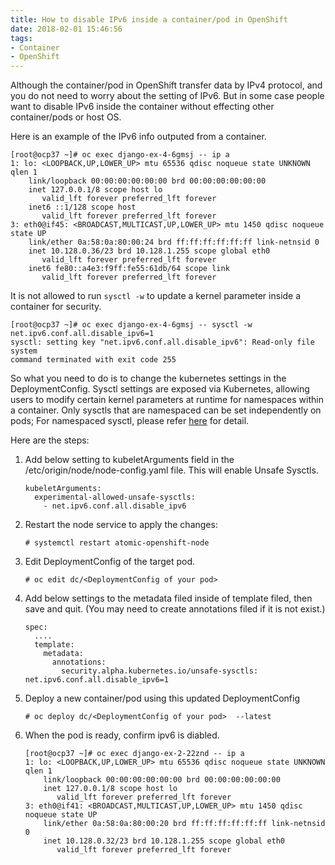 ```yaml
---
title: How to disable IPv6 inside a container/pod in OpenShift
date: 2018-02-01 15:46:56
tags:
- Container
- OpenShift
---
```



Although the container/pod in OpenShift transfer data by IPv4 protocol, and you
do not need to worry about the setting of IPv6. But in some case people want to
disable IPv6 inside the container without effecting other container/pods or
host OS.

Here is an example of the IPv6 info outputed from a container.

```
[root@ocp37 ~]# oc exec django-ex-4-6gmsj -- ip a
1: lo: <LOOPBACK,UP,LOWER_UP> mtu 65536 qdisc noqueue state UNKNOWN qlen 1
    link/loopback 00:00:00:00:00:00 brd 00:00:00:00:00:00
    inet 127.0.0.1/8 scope host lo
       valid_lft forever preferred_lft forever
    inet6 ::1/128 scope host 
       valid_lft forever preferred_lft forever
3: eth0@if45: <BROADCAST,MULTICAST,UP,LOWER_UP> mtu 1450 qdisc noqueue state UP 
    link/ether 0a:58:0a:80:00:24 brd ff:ff:ff:ff:ff:ff link-netnsid 0
    inet 10.128.0.36/23 brd 10.128.1.255 scope global eth0
       valid_lft forever preferred_lft forever
    inet6 fe80::a4e3:f9ff:fe55:61db/64 scope link 
       valid_lft forever preferred_lft forever
```

It is not allowed to run ` sysctl -w ` to update a kernel parameter inside
a container for security.

```
[root@ocp37 ~]# oc exec django-ex-4-6gmsj -- sysctl -w net.ipv6.conf.all.disable_ipv6=1
sysctl: setting key "net.ipv6.conf.all.disable_ipv6": Read-only file system
command terminated with exit code 255
```

So what you need to do is to change the kubernetes settings in the DeploymentConfig. Sysctl settings are exposed via Kubernetes, allowing users to modify certain kernel parameters at runtime for namespaces within a container. Only sysctls that are namespaced can be set independently on pods;
For namespaced sysctl, please refer [here](https://docs.openshift.com/container-platform/3.7/admin_guide/sysctls.html#namespaced-vs-node-level-sysctls) for detail.

Here are the steps:

1. Add below setting to kubeletArguments field in the /etc/origin/node/node-config.yaml file. This will enable Unsafe Sysctls.

   ```
   kubeletArguments:
     experimental-allowed-unsafe-sysctls:
       - net.ipv6.conf.all.disable_ipv6
   ```

2. Restart the node service to apply the changes:

   ```
   # systemctl restart atomic-openshift-node
   ```

3. Edit DeploymentConfig of the target pod.

   ```
   # oc edit dc/<DeploymentConfig of your pod>
   ```

4. Add below settings to the metadata filed inside of template filed, then save and quit. (You may need to create annotations filed if it is not exist.)

   ```
   spec:
     ....
     template:
       metadata:
         annotations:
           security.alpha.kubernetes.io/unsafe-sysctls: net.ipv6.conf.all.disable_ipv6=1
   ```

5. Deploy a new container/pod using this updated DeploymentConfig

   ```
   # oc deploy dc/<DeploymentConfig of your pod>  --latest
   ```

6. When the pod is ready, confirm ipv6 is diabled.

   ```
   [root@ocp37 ~]# oc exec django-ex-2-22znd -- ip a
   1: lo: <LOOPBACK,UP,LOWER_UP> mtu 65536 qdisc noqueue state UNKNOWN qlen 1
       link/loopback 00:00:00:00:00:00 brd 00:00:00:00:00:00
       inet 127.0.0.1/8 scope host lo
          valid_lft forever preferred_lft forever
   3: eth0@if41: <BROADCAST,MULTICAST,UP,LOWER_UP> mtu 1450 qdisc noqueue state UP
       link/ether 0a:58:0a:80:00:20 brd ff:ff:ff:ff:ff:ff link-netnsid 0
       inet 10.128.0.32/23 brd 10.128.1.255 scope global eth0
          valid_lft forever preferred_lft forever
   ```

